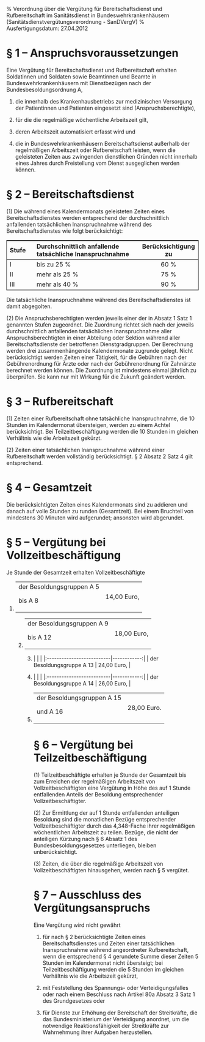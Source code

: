 % Verordnung über die Vergütung für Bereitschaftsdienst und Rufbereitschaft im Sanitätsdienst in Bundeswehrkrankenhäusern  (Sanitätsdienstvergütungsverordnung - SanDVergV)
% Ausfertigungsdatum: 27.04.2012
 
# § 1 – Anspruchsvoraussetzungen

Eine Vergütung für Bereitschaftsdienst und Rufbereitschaft erhalten Soldatinnen und Soldaten sowie Beamtinnen und Beamte in Bundeswehrkrankenhäusern mit Dienstbezügen nach der Bundesbesoldungsordnung A,

1. die innerhalb des Krankenhausbetriebs zur medizinischen Versorgung der Patientinnen und Patienten eingesetzt sind (Anspruchsberechtigte),

2. für die die regelmäßige wöchentliche Arbeitszeit gilt,

3. deren Arbeitszeit automatisiert erfasst wird und

4. die in Bundeswehrkrankenhäusern Bereitschaftsdienst außerhalb der regelmäßigen Arbeitszeit oder Rufbereitschaft leisten, wenn die geleisteten Zeiten aus zwingenden dienstlichen Gründen nicht innerhalb eines Jahres durch Freistellung vom Dienst ausgeglichen werden können.

# § 2 – Bereitschaftsdienst

(1) Die während eines Kalendermonats geleisteten Zeiten eines Bereitschaftsdienstes werden entsprechend der durchschnittlich anfallenden tatsächlichen Inanspruchnahme während des Bereitschaftsdienstes wie folgt berücksichtigt:  
  

<table width="100%" style="border-collapse: collapse;border-top: 0.5pt solid ; border-bottom: 0.5pt solid ; border-left: 0.5pt solid ; border-right: 0.5pt solid ; "><colgroup><col style="width: 14%" /><col style="width: 55%" /><col style="width: 31%" /></colgroup><thead><tr class="header"><th style="text-align: left;">Stufe</th><th style="text-align: left;">Durchschnittlich anfallende<br />
tatsächliche Inanspruchnahme</th><th style="text-align: center;">Berücksichtigung zu</th></tr></thead><tbody><tr class="odd"><td style="text-align: left;">I</td><td style="text-align: left;">bis zu 25 %</td><td style="text-align: center;">60 %</td></tr><tr class="even"><td style="text-align: left;">II</td><td style="text-align: left;">mehr als 25 %</td><td style="text-align: center;">75 %</td></tr><tr class="odd"><td style="text-align: left;">III</td><td style="text-align: left;">mehr als 40 %</td><td style="text-align: center;">90 %</td></tr></tbody></table>

  
  
Die tatsächliche Inanspruchnahme während des Bereitschaftsdienstes ist damit abgegolten.

(2) Die Anspruchsberechtigten werden jeweils einer der in Absatz 1 Satz 1 genannten Stufen zugeordnet. Die Zuordnung richtet sich nach der jeweils durchschnittlich anfallenden tatsächlichen Inanspruchnahme aller Anspruchsberechtigten in einer Abteilung oder Sektion während aller Bereitschaftsdienste der betroffenen Dienstgradgruppen. Der Berechnung werden drei zusammenhängende Kalendermonate zugrunde gelegt. Nicht berücksichtigt werden Zeiten einer Tätigkeit, für die Gebühren nach der Gebührenordnung für Ärzte oder nach der Gebührenordnung für Zahnärzte berechnet werden können. Die Zuordnung ist mindestens einmal jährlich zu überprüfen. Sie kann nur mit Wirkung für die Zukunft geändert werden.

# § 3 – Rufbereitschaft

(1) Zeiten einer Rufbereitschaft ohne tatsächliche Inanspruchnahme, die 10 Stunden im Kalendermonat übersteigen, werden zu einem Achtel berücksichtigt. Bei Teilzeitbeschäftigung werden die 10 Stunden im gleichen Verhältnis wie die Arbeitszeit gekürzt.

(2) Zeiten einer tatsächlichen Inanspruchnahme während einer Rufbereitschaft werden vollständig berücksichtigt. § 2 Absatz 2 Satz 4 gilt entsprechend.

# § 4 – Gesamtzeit

Die berücksichtigten Zeiten eines Kalendermonats sind zu addieren und danach auf volle Stunden zu runden (Gesamtzeit). Bei einem Bruchteil von mindestens 30 Minuten wird aufgerundet; ansonsten wird abgerundet.

# § 5 – Vergütung bei Vollzeitbeschäftigung

Je Stunde der Gesamtzeit erhalten Vollzeitbeschäftigte

1. <table width="100%" style="border: none;"><tbody><tr class="odd"><td style="text-align: left;">der Besoldungsgruppen A 5<br />
bis A 8</td><td style="text-align: right;">14,00 Euro,</td></tr></tbody></table>

2. <table width="100%" style="border: none;"><tbody><tr class="odd"><td style="text-align: left;">der Besoldungsgruppen A 9<br />
bis A 12</td><td style="text-align: right;">18,00 Euro,</td></tr></tbody></table>

3. |                           |             |
|:--------------------------|------------:|
| der Besoldungsgruppe A 13 | 24,00 Euro, |

4. |                           |             |
|:--------------------------|------------:|
| der Besoldungsgruppe A 14 | 26,00 Euro, |

5. <table width="100%" style="border: none;"><tbody><tr class="odd"><td style="text-align: left;">der Besoldungsgruppen A 15<br />
und A 16</td><td style="text-align: right;">28,00 Euro.</td></tr></tbody></table>

# § 6 – Vergütung bei Teilzeitbeschäftigung

(1) Teilzeitbeschäftigte erhalten je Stunde der Gesamtzeit bis zum Erreichen der regelmäßigen Arbeitszeit von Vollzeitbeschäftigten eine Vergütung in Höhe des auf 1 Stunde entfallenden Anteils der Besoldung entsprechender Vollzeitbeschäftigter.

(2) Zur Ermittlung der auf 1 Stunde entfallenden anteiligen Besoldung sind die monatlichen Bezüge entsprechender Vollzeitbeschäftigter durch das 4,348-Fache ihrer regelmäßigen wöchentlichen Arbeitszeit zu teilen. Bezüge, die nicht der anteiligen Kürzung nach § 6 Absatz 1 des Bundesbesoldungsgesetzes unterliegen, bleiben unberücksichtigt.

(3) Zeiten, die über die regelmäßige Arbeitszeit von Vollzeitbeschäftigten hinausgehen, werden nach § 5 vergütet.

# § 7 – Ausschluss des Vergütungsanspruchs

Eine Vergütung wird nicht gewährt

1. für nach § 2 berücksichtigte Zeiten eines Bereitschaftsdienstes und Zeiten einer tatsächlichen Inanspruchnahme während angeordneter Rufbereitschaft, wenn die entsprechend § 4 gerundete Summe dieser Zeiten 5 Stunden im Kalendermonat nicht übersteigt; bei Teilzeitbeschäftigung werden die 5 Stunden im gleichen Verhältnis wie die Arbeitszeit gekürzt,

2. mit Feststellung des Spannungs- oder Verteidigungsfalles oder nach einem Beschluss nach Artikel 80a Absatz 3 Satz 1 des Grundgesetzes oder

3. für Dienste zur Erhöhung der Bereitschaft der Streitkräfte, die das Bundesministerium der Verteidigung anordnet, um die notwendige Reaktionsfähigkeit der Streitkräfte zur Wahrnehmung ihrer Aufgaben herzustellen.
